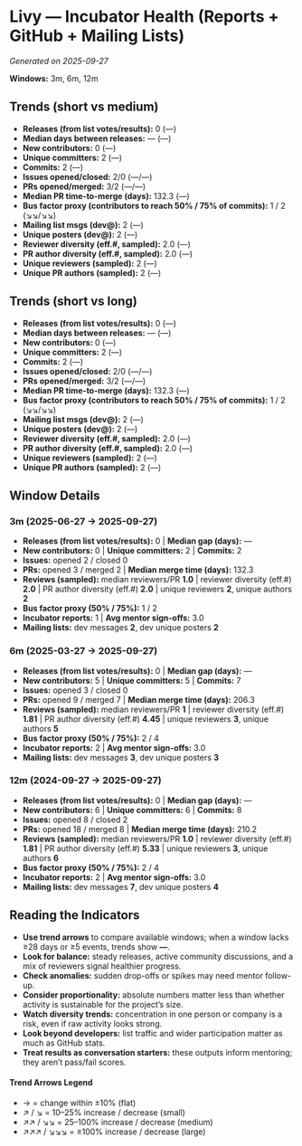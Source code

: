 # Livy — Incubator Health (Reports + GitHub + Mailing Lists)
_Generated on 2025-09-27_

**Windows:** 3m, 6m, 12m

## Trends (short vs medium)

- **Releases (from list votes/results):** 0 (—)
- **Median days between releases:** — (—)
- **New contributors:** 0 (—)
- **Unique committers:** 2 (—)
- **Commits:** 2 (—)
- **Issues opened/closed:** 2/0 (—/—)
- **PRs opened/merged:** 3/2 (—/—)
- **Median PR time-to-merge (days):** 132.3 (—)
- **Bus factor proxy (contributors to reach 50% / 75% of commits):** 1 / 2 (↘↘/↘↘)
- **Mailing list msgs (dev@):** 2 (—)
- **Unique posters (dev@):** 2 (—)
- **Reviewer diversity (eff.#, sampled):** 2.0 (—)
- **PR author diversity (eff.#, sampled):** 2.0 (—)
- **Unique reviewers (sampled):** 2 (—)
- **Unique PR authors (sampled):** 2 (—)

## Trends (short vs long)

- **Releases (from list votes/results):** 0 (—)
- **Median days between releases:** — (—)
- **New contributors:** 0 (—)
- **Unique committers:** 2 (—)
- **Commits:** 2 (—)
- **Issues opened/closed:** 2/0 (—/—)
- **PRs opened/merged:** 3/2 (—/—)
- **Median PR time-to-merge (days):** 132.3 (—)
- **Bus factor proxy (contributors to reach 50% / 75% of commits):** 1 / 2 (↘↘/↘↘)
- **Mailing list msgs (dev@):** 2 (—)
- **Unique posters (dev@):** 2 (—)
- **Reviewer diversity (eff.#, sampled):** 2.0 (—)
- **PR author diversity (eff.#, sampled):** 2.0 (—)
- **Unique reviewers (sampled):** 2 (—)
- **Unique PR authors (sampled):** 2 (—)

## Window Details
### 3m  (2025-06-27 → 2025-09-27)
- **Releases (from list votes/results):** 0  |  **Median gap (days):** —
- **New contributors:** 0  |  **Unique committers:** 2  |  **Commits:** 2
- **Issues:** opened 2 / closed 0
- **PRs:** opened 3 / merged 2  |  **Median merge time (days):** 132.3
- **Reviews (sampled):** median reviewers/PR **1.0**  |  reviewer diversity (eff.#) **2.0**  |  PR author diversity (eff.#) **2.0**  |  unique reviewers **2**, unique authors **2**
- **Bus factor proxy (50% / 75%):** 1 / 2
- **Incubator reports:** 1  |  **Avg mentor sign-offs:** 3.0
- **Mailing lists:** dev messages **2**, dev unique posters **2**

### 6m  (2025-03-27 → 2025-09-27)
- **Releases (from list votes/results):** 0  |  **Median gap (days):** —
- **New contributors:** 5  |  **Unique committers:** 5  |  **Commits:** 7
- **Issues:** opened 3 / closed 0
- **PRs:** opened 9 / merged 7  |  **Median merge time (days):** 206.3
- **Reviews (sampled):** median reviewers/PR **1**  |  reviewer diversity (eff.#) **1.81**  |  PR author diversity (eff.#) **4.45**  |  unique reviewers **3**, unique authors **5**
- **Bus factor proxy (50% / 75%):** 2 / 4
- **Incubator reports:** 2  |  **Avg mentor sign-offs:** 3.0
- **Mailing lists:** dev messages **3**, dev unique posters **3**

### 12m  (2024-09-27 → 2025-09-27)
- **Releases (from list votes/results):** 0  |  **Median gap (days):** —
- **New contributors:** 6  |  **Unique committers:** 6  |  **Commits:** 8
- **Issues:** opened 8 / closed 2
- **PRs:** opened 18 / merged 8  |  **Median merge time (days):** 210.2
- **Reviews (sampled):** median reviewers/PR **1.0**  |  reviewer diversity (eff.#) **1.81**  |  PR author diversity (eff.#) **5.33**  |  unique reviewers **3**, unique authors **6**
- **Bus factor proxy (50% / 75%):** 2 / 4
- **Incubator reports:** 2  |  **Avg mentor sign-offs:** 3.0
- **Mailing lists:** dev messages **7**, dev unique posters **4**

## Reading the Indicators
- **Use trend arrows** to compare available windows; when a window lacks ≥28 days or ≥5 events, trends show **—**.
- **Look for balance:** steady releases, active community discussions, and a mix of reviewers signal healthier progress.
- **Check anomalies:** sudden drop-offs or spikes may need mentor follow-up.
- **Consider proportionality:** absolute numbers matter less than whether activity is sustainable for the project’s size.
- **Watch diversity trends:** concentration in one person or company is a risk, even if raw activity looks strong.
- **Look beyond developers:** list traffic and wider participation matter as much as GitHub stats.
- **Treat results as conversation starters:** these outputs inform mentoring; they aren’t pass/fail scores.

#### Trend Arrows Legend
- →  = change within ±10% (flat)
- ↗ / ↘ = 10–25% increase / decrease (small)
- ↗↗ / ↘↘ = 25–100% increase / decrease (medium)
- ↗↗↗ / ↘↘↘ = ≥100% increase / decrease (large)
